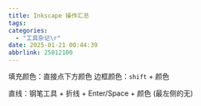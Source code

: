 ```yaml
---
title: Inkscape 操作汇总
tags: 
categories:
  - "工具杂记\r"
date: 2025-01-21 00:44:39
abbrlink: 25012100
---
```


填充颜色：直接点下方颜色
边框颜色：`shift` + 颜色

直线：钢笔工具 + 折线 + Enter/Space + 颜色 (最左侧的无)
